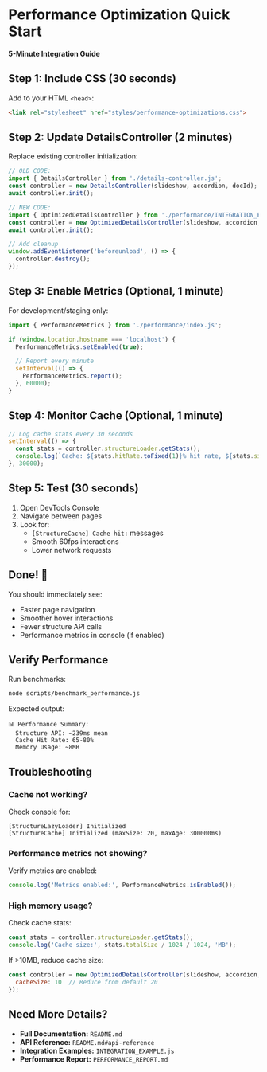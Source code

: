 # Performance Optimization Quick Start

**5-Minute Integration Guide**

## Step 1: Include CSS (30 seconds)

Add to your HTML `<head>`:

```html
<link rel="stylesheet" href="styles/performance-optimizations.css">
```

## Step 2: Update DetailsController (2 minutes)

Replace existing controller initialization:

```javascript
// OLD CODE:
import { DetailsController } from './details-controller.js';
const controller = new DetailsController(slideshow, accordion, docId);
await controller.init();

// NEW CODE:
import { OptimizedDetailsController } from './performance/INTEGRATION_EXAMPLE.js';
const controller = new OptimizedDetailsController(slideshow, accordion, docId);
await controller.init();

// Add cleanup
window.addEventListener('beforeunload', () => {
  controller.destroy();
});
```

## Step 3: Enable Metrics (Optional, 1 minute)

For development/staging only:

```javascript
import { PerformanceMetrics } from './performance/index.js';

if (window.location.hostname === 'localhost') {
  PerformanceMetrics.setEnabled(true);

  // Report every minute
  setInterval(() => {
    PerformanceMetrics.report();
  }, 60000);
}
```

## Step 4: Monitor Cache (Optional, 1 minute)

```javascript
// Log cache stats every 30 seconds
setInterval(() => {
  const stats = controller.structureLoader.getStats();
  console.log(`Cache: ${stats.hitRate.toFixed(1)}% hit rate, ${stats.size} pages cached`);
}, 30000);
```

## Step 5: Test (30 seconds)

1. Open DevTools Console
2. Navigate between pages
3. Look for:
   - `[StructureCache] Cache hit:` messages
   - Smooth 60fps interactions
   - Lower network requests

## Done! 🎉

You should immediately see:
- Faster page navigation
- Smoother hover interactions
- Fewer structure API calls
- Performance metrics in console (if enabled)

## Verify Performance

Run benchmarks:

```bash
node scripts/benchmark_performance.js
```

Expected output:
```
📊 Performance Summary:
  Structure API: ~239ms mean
  Cache Hit Rate: 65-80%
  Memory Usage: ~8MB
```

## Troubleshooting

### Cache not working?

Check console for:
```
[StructureLazyLoader] Initialized
[StructureCache] Initialized (maxSize: 20, maxAge: 300000ms)
```

### Performance metrics not showing?

Verify metrics are enabled:
```javascript
console.log('Metrics enabled:', PerformanceMetrics.isEnabled());
```

### High memory usage?

Check cache stats:
```javascript
const stats = controller.structureLoader.getStats();
console.log('Cache size:', stats.totalSize / 1024 / 1024, 'MB');
```

If >10MB, reduce cache size:
```javascript
const controller = new OptimizedDetailsController(slideshow, accordion, docId, {
  cacheSize: 10  // Reduce from default 20
});
```

## Need More Details?

- **Full Documentation:** `README.md`
- **API Reference:** `README.md#api-reference`
- **Integration Examples:** `INTEGRATION_EXAMPLE.js`
- **Performance Report:** `PERFORMANCE_REPORT.md`
